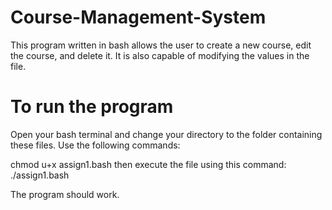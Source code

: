 # Course-Management-System
This program written in bash allows the user to create a new course, edit the course, and delete it. It is also capable of modifying the values in the file.
# To run the program
Open your bash terminal and change your directory to the folder containing these files. Use the following commands:

chmod u+x assign1.bash 
then execute the file using this command: ./assign1.bash

The program should work.

